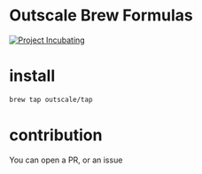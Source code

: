 # Outscale Brew Formulas

[![Project Incubating](https://docs.outscale.com/fr/userguide/_images/Project-Incubating-blue.svg)](https://docs.outscale.com/en/userguide/Open-Source-Projects.html)

# install

```sh
brew tap outscale/tap
```

# contribution
You can open a PR, or an issue

